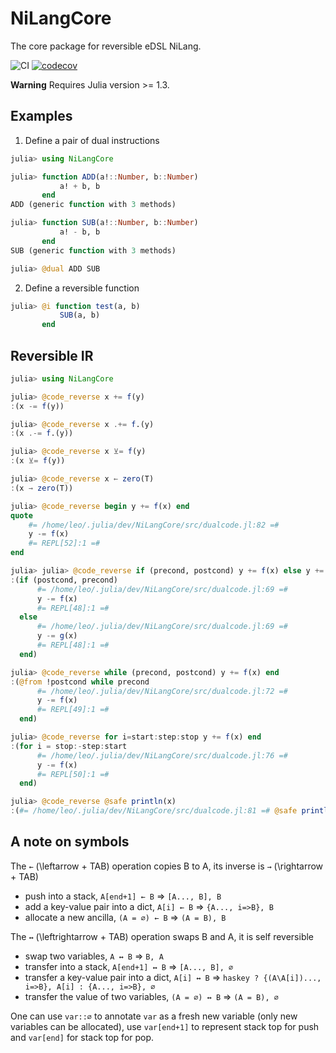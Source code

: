 # NiLangCore

The core package for reversible eDSL NiLang.

![CI](https://github.com/GiggleLiu/NiLangCore.jl/workflows/CI/badge.svg)
[![codecov](https://codecov.io/gh/GiggleLiu/NiLangCore.jl/branch/master/graph/badge.svg?token=ReCkoV9Pgp)](https://codecov.io/gh/GiggleLiu/NiLangCore.jl)

**Warning**
Requires Julia version >= 1.3.

## Examples
1. Define a pair of dual instructions
```julia
julia> using NiLangCore

julia> function ADD(a!::Number, b::Number)
           a! + b, b
       end
ADD (generic function with 3 methods)

julia> function SUB(a!::Number, b::Number)
           a! - b, b
       end
SUB (generic function with 3 methods)

julia> @dual ADD SUB
```

2. Define a reversible function
```julia
julia> @i function test(a, b)
           SUB(a, b)
       end
```

## Reversible IR

```julia
julia> using NiLangCore

julia> @code_reverse x += f(y)
:(x -= f(y))

julia> @code_reverse x .+= f.(y)
:(x .-= f.(y))

julia> @code_reverse x ⊻= f(y)
:(x ⊻= f(y))

julia> @code_reverse x ← zero(T)
:(x → zero(T))

julia> @code_reverse begin y += f(x) end
quote
    #= /home/leo/.julia/dev/NiLangCore/src/dualcode.jl:82 =#
    y -= f(x)
    #= REPL[52]:1 =#
end

julia> julia> @code_reverse if (precond, postcond) y += f(x) else y += g(x) end
:(if (postcond, precond)
      #= /home/leo/.julia/dev/NiLangCore/src/dualcode.jl:69 =#
      y -= f(x)
      #= REPL[48]:1 =#
  else
      #= /home/leo/.julia/dev/NiLangCore/src/dualcode.jl:69 =#
      y -= g(x)
      #= REPL[48]:1 =#
  end)

julia> @code_reverse while (precond, postcond) y += f(x) end
:(@from !postcond while precond
      #= /home/leo/.julia/dev/NiLangCore/src/dualcode.jl:72 =#
      y -= f(x)
      #= REPL[49]:1 =#
  end)

julia> @code_reverse for i=start:step:stop y += f(x) end
:(for i = stop:-step:start
      #= /home/leo/.julia/dev/NiLangCore/src/dualcode.jl:76 =#
      y -= f(x)
      #= REPL[50]:1 =#
  end)

julia> @code_reverse @safe println(x)
:(#= /home/leo/.julia/dev/NiLangCore/src/dualcode.jl:81 =# @safe println(x))
```


## A note on symbols
The `←` (\leftarrow + TAB) operation copies B to A, its inverse is `→` (\rightarrow + TAB)
* push into a stack, `A[end+1] ← B` => `[A..., B], B`
* add a key-value pair into a dict, `A[i] ← B` => `{A..., i=>B}, B`
* allocate a new ancilla, `(A = ∅) ← B` => `(A = B), B`

The `↔` (\leftrightarrow + TAB) operation swaps B and A, it is self reversible
* swap two variables, `A ↔ B` => `B, A`
* transfer into a stack, `A[end+1] ↔ B` => `[A..., B], ∅`
* transfer a key-value pair into a dict, `A[i] ↔ B` => `haskey ? {(A\A[i])..., i=>B}, A[i] : {A..., i=>B}, ∅`
* transfer the value of two variables, `(A = ∅) ↔ B` => `(A = B), ∅`

One can use `var::∅` to annotate `var` as a fresh new variable (only new variables can be allocated), use `var[end+1]` to represent stack top for push and `var[end]` for stack top for pop.